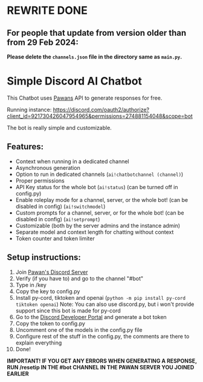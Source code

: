 # REWRITE DONE
## **For people that update from version older than from 29 Feb 2024:**
**Please delete the `channels.json` file in the directory same as `main.py`.**

# Simple Discord AI Chatbot
This Chatbot uses [Pawans](https://discord.pawan.krd) API to generate responses for free.

Running instance: https://discord.com/oauth2/authorize?client_id=921730426047954965&permissions=274881154048&scope=bot

The bot is really simple and customizable.

## Features:
- Context when running in a dedicated channel
- Asynchronous generation
- Option to run in dedicated channels (`ai!chatbotchannel (channel)`)
- Proper permissions
- API Key status for the whole bot (`ai!status`) (can be turned off in config.py)
- Enable roleplay mode for a channel, server, or the whole bot! (can be disabled in config) (`ai!switchmodel`)
- Custom prompts for a channel, server, or for the whole bot! (can be disabled in config) (`ai!setprompt`)
- Customizable (both by the server admins and the instance admin)
- Separate model and context length for chatting without context
- Token counter and token limiter

## Setup instructions:
1. Join [Pawan's Discord Server](https://discord.pawan.krd)
2. Verify (if you have to) and go to the channel "#bot"
3. Type in /key
4. Copy the key to config.py
5. Install py-cord, tiktoken and openai (`python -m pip install py-cord tiktoken openai`)
Note: You can also use discord.py, but i won't provide support since this bot is made for py-cord
6. Go to the [Discord Developer Portal](https://discord.com/developers/applications) and generate a bot token
7. Copy the token to config.py
8. Uncomment one of the models in the config.py file
9. Configure rest of the stuff in the config.py, the comments are there to explain everything
10. Done!

**IMPORTANT! IF YOU GET ANY ERRORS WHEN GENERATING A RESPONSE, RUN /resetip IN THE #bot CHANNEL IN THE PAWAN SERVER YOU JOINED EARLIER**
